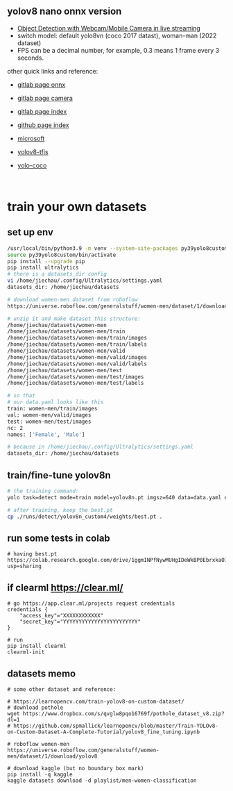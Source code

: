 
## yolov8 nano onnx version

- [Object Detection with Webcam/Mobile Camera in live streaming](https://jiechau.gitlab.io/yolo8custom/index.html)
- switch model: default yolo8vn (coco 2017 datast), woman-man (2022 dataset)
- FPS can be a decimal number, for example, 0.3 means 1 frame every 3 seconds.


other quick links and reference:<br/>

- [gitlab page onnx](https://jiechau.gitlab.io/yolo8custom/index_onnx.html)
- [gitlab page camera](https://jiechau.gitlab.io/yolo8custom/index_camera.html)
- [gitlab page index](https://jiechau.gitlab.io/yolo8custom/index.html)
- [github page index](https://jiechau.github.io/yolo8custom/index.html)

- [microsoft](https://microsoft.github.io/onnxjs-demo/#/)
- [yolov8-tfjs](https://hyuto.github.io/yolov8-tfjs/)
- [yolo-coco](https://reu2018dl.github.io/model_coco.html)

<br/>

# train your own datasets

## set up env
```bash
/usr/local/bin/python3.9 -m venv --system-site-packages py39yolo8custom
source py39yolo8custom/bin/activate
pip install --upgrade pip
pip install ultralytics
# there is a datasets_dir config
vi /home/jiechau/.config/Ultralytics/settings.yaml
datasets_dir: /home/jiechau/datasets

# download women-men dataset from roboflow
https://universe.roboflow.com/generalstuff/women-men/dataset/1/download/yolov8

# unzip it and make dataset this structure:
/home/jiechau/datasets/women-men
/home/jiechau/datasets/women-men/train
/home/jiechau/datasets/women-men/train/images
/home/jiechau/datasets/women-men/train/labels
/home/jiechau/datasets/women-men/valid
/home/jiechau/datasets/women-men/valid/images
/home/jiechau/datasets/women-men/valid/labels
/home/jiechau/datasets/women-men/test
/home/jiechau/datasets/women-men/test/images
/home/jiechau/datasets/women-men/test/labels

# so that 
# our data.yaml looks like this
train: women-men/train/images
val: women-men/valid/images
test: women-men/test/images
nc: 2
names: ['Female', 'Male']

# because in /home/jiechau/.config/Ultralytics/settings.yaml
datasets_dir: /home/jiechau/datasets
```

## train/fine-tune yolov8n
```bash
# the training command:
yolo task=detect mode=train model=yolov8n.pt imgsz=640 data=data.yaml epochs=200 batch=-1 name=yolov8n_custom

# after training, keep the best.pt
cp ./runs/detect/yolov8n_custom4/weights/best.pt .
```

## run some tests in colab
```
# having best.pt
https://colab.research.google.com/drive/1ggmINPfNywMUHgIDeWkBP0EbrxkaO7VI?usp=sharing
```


## if clearml https://clear.ml/
```
# go https://app.clear.ml/projects request credentials
credentials {
	"access_key"="XXXXXXXXXXXX"
	"secret_key"="YYYYYYYYYYYYYYYYYYYYYYYY"
}
```

```
# run
pip install clearml
clearml-init
```


## datasets memo
```
# some other dataset and reference:

# https://learnopencv.com/train-yolov8-on-custom-dataset/
# download pothole
wget https://www.dropbox.com/s/qvglw8pqo16769f/pothole_dataset_v8.zip?dl=1
# https://github.com/spmallick/learnopencv/blob/master/Train-YOLOv8-on-Custom-Dataset-A-Complete-Tutorial/yolov8_fine_tuning.ipynb

# roboflow women-men
https://universe.roboflow.com/generalstuff/women-men/dataset/1/download/yolov8

# download kaggle (but no boundary box mark)
pip install -q kaggle
kaggle datasets download -d playlist/men-women-classification
```